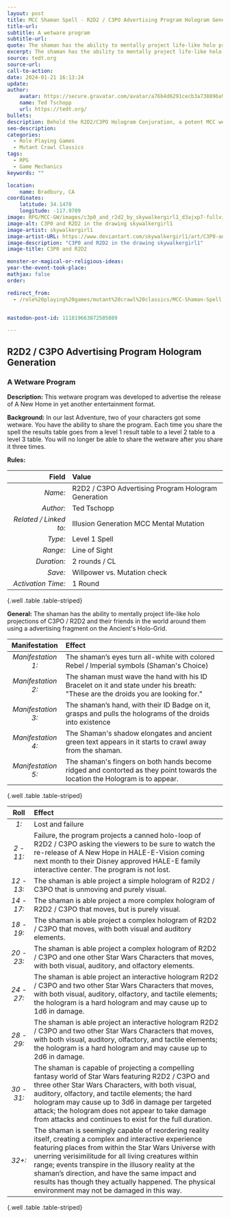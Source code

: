 ```yaml
---
layout: post
title: MCC Shaman Spell - R2D2 / C3PO Advertising Program Hologram Generation
title-url: 
subtitle: A wetware program
subtitle-url: 
quote: The shaman has the ability to mentally project life-like holo projections of C3PO / R2D2 and their friends in the world around them using a advertising fragment on the Ancient's Holo-Grid.  
excerpt: The shaman has the ability to mentally project life-like holo projections of C3PO / R2D2 and their friends in the world around them using a advertising fragment on the Ancient's Holo-Grid.  
source: tedt.org
source-url: 
call-to-action: 
date: 2024-01-21 16:13:24
update:
author:
    avatar: https://secure.gravatar.com/avatar/a76b4d6291cecb3a738896a971bfb903?s=512&d=mp&r=g
    name: Ted Tschopp
    url: https://tedt.org/
bullets:
description: Behold the R2D2/C3PO Hologram Conjuration, a potent MCC wetware incantation summoning the Star Wars ancients as living holograms. Transform gatherings with a hierarchy of holographic marvels, from rudimentary shadows to realms of immersive illusion, all forged to bewitch devotees of the Star Wars mythos and transmute the art of heraldry.
seo-description: 
categories:
  - Role Playing Games
  - Mutant Crawl Classics
tags:
  - RPG
  - Game Mechanics
keywords: ""

location:
    name: Bradbury, CA
coordinates:
    latitude: 34.1470
    longitude: -117.9709
image: RPG/MCC-GW/images/c3p0_and_r2d2_by_skywalkergirl1_d3ajxp7-fullview.webp
image-alt: C3P0 and R2D2 in the drawing skywalkergirl1
image-artist: skywalkergirl1
image-artist-URL: https://www.deviantart.com/skywalkergirl1/art/C3P0-and-R2D2-199124827
image-description: "C3P0 and R2D2 in the drawing skywalkergirl1"
image-title: C3P0 and R2D2

monster-or-magical-or-religious-ideas:  
year-the-event-took-place:
mathjax: false
order:

redirect_from:
  - /role%20playing%20games/mutant%20crawl%20classics/MCC-Shaman-Spell


mastodon-post-id: 111819663872505089

---
```


## R2D2 / C3PO Advertising Program Hologram Generation

### A Wetware Program

**Description:** This wetware program was developed to advertise the release of A New Home in yet another entertainment format.

**Background:** In our last Adventure, two of your characters got some wetware. You have the ability to share the program. Each time you share the spell the results table goes from a level 1 result table to a level 2 table to a level 3 table. You will no longer be able to share the wetware after you share it three times.

**Rules:**

|                  Field | Value                                               |
|-----------------------:|:----------------------------------------------------|
|                _Name:_ | R2D2 / C3PO Advertising Program Hologram Generation |
|              _Author:_ | Ted Tschopp                                         |
| _Related / Linked to:_ | Illusion Generation MCC Mental Mutation             |
|                _Type:_ | Level 1 Spell                                       |
|               _Range:_ | Line of Sight                                       |
|            _Duration:_ | 2 rounds / CL                                       |
|                _Save:_ | Willpower vs. Mutation check                        |
|     _Activation Time:_ | 1 Round                                             |
{.well .table .table-striped}

**General:** The shaman has the ability to mentally project life-like holo projections of C3PO / R2D2 and their friends in the world around them using a advertising fragment on the Ancient's Holo-Grid.  

|   Manifestation    | Effect                                                                                                                           |
|:------------------:|:---------------------------------------------------------------------------------------------------------------------------------|
| _Manifestation 1:_ | The shaman’s eyes turn all-white with colored Rebel / Imperial symbols (Shaman's Choice)                                         |
| _Manifestation 2:_ | The shaman must wave the hand with his ID Bracelet on it and state under his breath: "These are the droids you are looking for." |
| _Manifestation 3:_ | The shaman’s hand, with their ID Badge on it, grasps and pulls the holograms of the droids into existence                        |
| _Manifestation 4:_ | The Shaman's shadow elongates and ancient green text appears in it starts to crawl away from the shaman.                         |
| _Manifestation 5:_ | The shaman's fingers on both hands become ridged and contorted as they point towards the location the Hologram is to appear.     |
{.well .table .table-striped}

|    Roll    | Effect                                                                                                                                                                                                                                                                                                                                                                                                                                   |
|:----------:|:-----------------------------------------------------------------------------------------------------------------------------------------------------------------------------------------------------------------------------------------------------------------------------------------------------------------------------------------------------------------------------------------------------------------------------------------|
|    _1:_    | Lost and failure                                                                                                                                                                                                                                                                                                                                                                                                                         |
| _2 - 11:_  | Failure, the program projects a canned holo-loop of R2D2 / C3PO asking the viewers to be sure to watch the re-release of A New Hope in HALE-E-Vision coming next month to their Disney approved HALE-E family interactive center. The program is not lost.                                                                                                                                                                               |
| _12 - 13:_ | The shaman is able project a simple hologram of R2D2 / C3PO that is unmoving and purely visual.                                                                                                                                                                                                                                                                                                                                          |
| _14 - 17:_ | The shaman is able project a more complex hologram of R2D2 / C3PO that moves, but is purely visual.                                                                                                                                                                                                                                                                                                                                      |
| _18 - 19:_ | The shaman is able project a complex hologram of R2D2 / C3PO that moves, with both visual and auditory elements.                                                                                                                                                                                                                                                                                                                         |
| _20 - 23:_ | The shaman is able project a complex hologram of R2D2 / C3PO and one other Star Wars Characters that moves, with both visual, auditory, and olfactory elements.                                                                                                                                                                                                                                                                          |
| _24 - 27:_ | The shaman is able project an interactive hologram R2D2 / C3PO and two other Star Wars Characters that moves, with both visual, auditory, olfactory, and tactile elements; the hologram is a hard hologram and may cause up to 1d6 in damage.                                                                                                                                                                                            |
| _28 - 29:_ | The shaman is able project an interactive hologram R2D2 / C3PO and two other Star Wars Characters that moves, with both visual, auditory, olfactory, and tactile elements; the hologram is a hard hologram and may cause up to 2d6 in damage.                                                                                                                                                                                            |
| _30 - 31:_ | The shaman is capable of projecting a compelling fantasy world of Star Wars featuring R2D2 / C3PO and three other Star Wars Characters, with both visual, auditory, olfactory, and tactile elements; the hard hologram may cause up to 3d6 in damage per targeted attack; the hologram does not appear to take damage from attacks and continues to exist for the full duration.                                                         |
|   _32+:_   | The shaman is seemingly capable of reordering reality itself, creating a complex and interactive experience featuring places from within the Star Wars Universe with unerring verisimilitude for all living creatures within range; events transpire in the illusory reality at the shaman’s direction, and have the same impact and results has though they actually happened. The physical environment may not be damaged in this way. |
{.well .table .table-striped}

